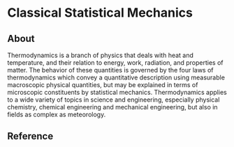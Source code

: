 # Classical Statistical Mechanics

## About

Thermodynamics is a branch of physics that deals with heat and temperature, and their relation to energy, work, radiation, and properties of matter. The behavior of these quantities is governed by the four laws of thermodynamics which convey a quantitative description using measurable macroscopic physical quantities, but may be explained in terms of microscopic constituents by statistical mechanics. Thermodynamics applies to a wide variety of topics in science and engineering, especially physical chemistry, chemical engineering and mechanical engineering, but also in fields as complex as meteorology.

## Reference
